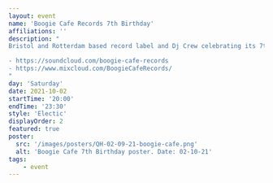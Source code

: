 ```yaml
---
layout: event
name: 'Boogie Cafe Records 7th Birthday'
affiliations: ''
description: "
Bristol and Rotterdam based record label and Dj Crew celebrating its 7th year with an end of summer Jam.

- https://soundcloud.com/boogie-cafe-records
- https://www.mixcloud.com/BoogieCafeRecords/
"
day: 'Saturday'
date: 2021-10-02
startTime: '20:00'
endTime: '23:30'
style: 'Electic'
displayOrder: 2
featured: true
poster:
  src: '/images/posters/QH-02-09-21-boogie-cafe.png'
  alt: 'Boogie Cafe 7th Birthday poster. Date: 02-10-21'
tags:
    - event
---
```

